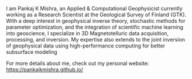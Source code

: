 I am Pankaj K Mishra, an Applied & Computational Geophysicist currently working as a Research Scientist at the Geological Survey of Finland (GTK). With a deep interest in geophysical inverse theory, stochastic methods for parameter optimization, and the integration of scientific machine learning into geoscience, I specialize in 3D Magnetotelluric data acquisition, processing, and inversion. My expertise also extends to the joint inversion of geophysical data using high-performance computing for better subsurface modeling 

For more details about me, check out my personal website: https://pankajkmishra.github.io/
